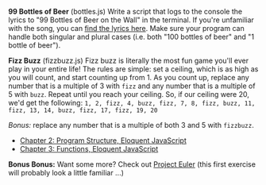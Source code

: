**99 Bottles of Beer** (bottles.js)
Write a script that logs to the console the lyrics to "99 Bottles of Beer on the Wall" in the terminal. If you're unfamiliar with the song, you can [find the lyrics here](http://www.99-bottles-of-beer.net/lyrics.html). Make sure your program can handle both singular and plural cases (i.e. both "100 bottles of beer" and "1 bottle of beer").

**Fizz Buzz** (fizzbuzz.js)
Fizz buzz is literally the most fun game you'll ever play in your entire life! The rules are simple: set a ceiling, which is as high as you will count, and start counting up from 1. As you count up, replace any number that is a multiple of 3 with `fizz` and any number that is a multiple of 5 with `buzz`. Repeat until you reach your ceiling. So, if our ceiling were 20, we'd get the following: `1, 2, fizz, 4, buzz, fizz, 7, 8, fizz, buzz, 11, fizz, 13, 14, buzz, fizz, 17, fizz, 19, 20`

*Bonus:* replace any number that is a multiple of both 3 and 5 with `fizzbuzz`.

* [Chapter 2: Program Structure, Eloquent JavaScript](http://eloquentjavascript.net/02_program_structure.html)
* [Chapter 3: Functions, Eloquent JavaScript](http://eloquentjavascript.net/03_functions.html)

**Bonus Bonus:** Want some more? Check out [Project Euler](https://projecteuler.net/) (this first exercise will probably look a little familiar ...)
